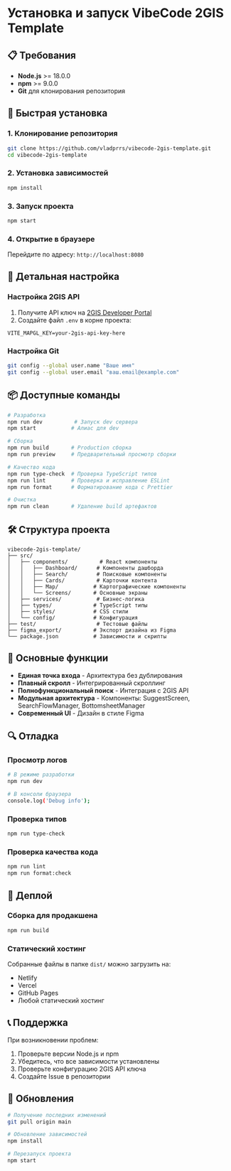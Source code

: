 # Установка и запуск VibeCode 2GIS Template

## 📋 Требования

- **Node.js** >= 18.0.0
- **npm** >= 9.0.0
- **Git** для клонирования репозитория

## 🚀 Быстрая установка

### 1. Клонирование репозитория

```bash
git clone https://github.com/vladprrs/vibecode-2gis-template.git
cd vibecode-2gis-template
```

### 2. Установка зависимостей

```bash
npm install
```

### 3. Запуск проекта

```bash
npm start
```

### 4. Открытие в браузере

Перейдите по адресу: `http://localhost:8080`

## 🔧 Детальная настройка

### Настройка 2GIS API

1. Получите API ключ на [2GIS Developer Portal](https://dev.2gis.com/)
2. Создайте файл `.env` в корне проекта:

```env
VITE_MAPGL_KEY=your-2gis-api-key-here
```

### Настройка Git

```bash
git config --global user.name "Ваше имя"
git config --global user.email "ваш.email@example.com"
```

## 📦 Доступные команды

```bash
# Разработка
npm run dev          # Запуск dev сервера
npm start           # Алиас для dev

# Сборка
npm run build       # Production сборка
npm run preview     # Предварительный просмотр сборки

# Качество кода
npm run type-check  # Проверка TypeScript типов
npm run lint        # Проверка и исправление ESLint
npm run format      # Форматирование кода с Prettier

# Очистка
npm run clean       # Удаление build артефактов
```

## 🛠 Структура проекта

```
vibecode-2gis-template/
├── src/
│   ├── components/          # React компоненты
│   │   ├── Dashboard/      # Компоненты дашборда
│   │   ├── Search/         # Поисковые компоненты
│   │   ├── Cards/          # Карточки контента
│   │   ├── Map/           # Картографические компоненты
│   │   └── Screens/       # Основные экраны
│   ├── services/           # Бизнес-логика
│   ├── types/             # TypeScript типы
│   ├── styles/            # CSS стили
│   └── config/            # Конфигурация
├── test/                   # Тестовые файлы
├── figma_export/          # Экспорт дизайна из Figma
└── package.json           # Зависимости и скрипты
```

## 🎯 Основные функции

- **Единая точка входа** - Архитектура без дублирования
- **Плавный скролл** - Интегрированный скроллинг
- **Полнофункциональный поиск** - Интеграция с 2GIS API
- **Модульная архитектура** - Компоненты: SuggestScreen, SearchFlowManager, BottomsheetManager
- **Современный UI** - Дизайн в стиле Figma

## 🔍 Отладка

### Просмотр логов

```bash
# В режиме разработки
npm run dev

# В консоли браузера
console.log('Debug info');
```

### Проверка типов

```bash
npm run type-check
```

### Проверка качества кода

```bash
npm run lint
npm run format:check
```

## 🚀 Деплой

### Сборка для продакшена

```bash
npm run build
```

### Статический хостинг

Собранные файлы в папке `dist/` можно загрузить на:
- Netlify
- Vercel
- GitHub Pages
- Любой статический хостинг

## 📞 Поддержка

При возникновении проблем:

1. Проверьте версии Node.js и npm
2. Убедитесь, что все зависимости установлены
3. Проверьте конфигурацию 2GIS API ключа
4. Создайте Issue в репозитории

## 🔄 Обновления

```bash
# Получение последних изменений
git pull origin main

# Обновление зависимостей
npm install

# Перезапуск проекта
npm start
``` 